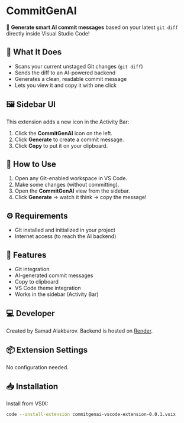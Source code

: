 # CommitGenAI

🤖 **Generate smart AI commit messages** based on your latest `git diff` directly inside Visual Studio Code!

## 🧠 What It Does

- Scans your current unstaged Git changes (`git diff`)
- Sends the diff to an AI-powered backend
- Generates a clean, readable commit message
- Lets you view it and copy it with one click

## 🖼️ Sidebar UI

This extension adds a new icon in the Activity Bar:

1. Click the **CommitGenAI** icon on the left.
2. Click **Generate** to create a commit message.
3. Click **Copy** to put it on your clipboard.

## 🚀 How to Use

1. Open any Git-enabled workspace in VS Code.
2. Make some changes (without committing).
3. Open the **CommitGenAI** view from the sidebar.
4. Click **Generate** → watch it think → copy the message!

## ⚙️ Requirements

- Git installed and initialized in your project
- Internet access (to reach the AI backend)

## 🧪 Features

- Git integration
- AI-generated commit messages
- Copy to clipboard
- VS Code theme integration
- Works in the sidebar (Activity Bar)

## 💻 Developer

Created by Samad Alakbarov. Backend is hosted on [Render](https://render.com).

## 📦 Extension Settings

No configuration needed.

## 📥 Installation

Install from VSIX:

```bash
code --install-extension commitgenai-vscode-extension-0.0.1.vsix
